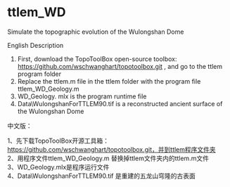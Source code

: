 # ttlem_WD
Simulate the topographic evolution of the Wulongshan Dome

English Description

1. First, download the TopoToolBox open-source toolbox: https://github.com/wschwanghart/topotoolbox.git , and go to the ttlem program folder  
2. Replace the ttlem.m file in the ttlem folder with the program file ttlem_WD_Geology.m
3. WD_Geology. mlx is the program runtime file  
4. Data\WulongshanForTTLEM90.tif is a reconstructed ancient surface of the Wulongshan Dome

中文版：

1、先下载TopoToolBox开源工具箱：https://github.com/wschwanghart/topotoolbox.git，并到ttlem程序文件夹  
2、用程序文件ttlem_WD_Geology.m 替换掉ttlem文件夹内的ttlem.m文件  
3、WD_Geology.mlx是程序运行文件  
4、Data\WulongshanForTTLEM90.tif 是重建的五龙山穹隆的古表面  
